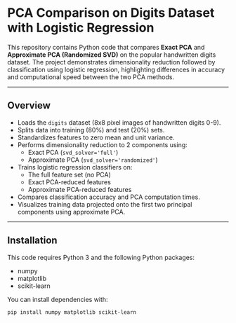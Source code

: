 # PCA Comparison on Digits Dataset with Logistic Regression

This repository contains Python code that compares **Exact PCA** and **Approximate PCA (Randomized SVD)** on the popular handwritten digits dataset. The project demonstrates dimensionality reduction followed by classification using logistic regression, highlighting differences in accuracy and computational speed between the two PCA methods.

---

## Overview

- Loads the `digits` dataset (8x8 pixel images of handwritten digits 0-9).
- Splits data into training (80%) and test (20%) sets.
- Standardizes features to zero mean and unit variance.
- Performs dimensionality reduction to 2 components using:
  - Exact PCA (`svd_solver='full'`)
  - Approximate PCA (`svd_solver='randomized'`)
- Trains logistic regression classifiers on:
  - The full feature set (no PCA)
  - Exact PCA-reduced features
  - Approximate PCA-reduced features
- Compares classification accuracy and PCA computation times.
- Visualizes training data projected onto the first two principal components using approximate PCA.

---

## Installation

This code requires Python 3 and the following Python packages:

- numpy
- matplotlib
- scikit-learn

You can install dependencies with:

```bash
pip install numpy matplotlib scikit-learn
